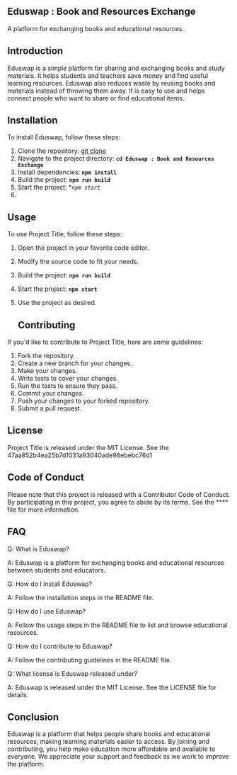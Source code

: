 ## **Eduswap : Book and Resources Exchange** 
A platform for exchanging books and educational resources. 

## **Introduction**
Eduswap is a simple platform for sharing and exchanging books and study materials. It helps students and teachers save money and find useful learning resources. Eduswap also reduces waste by reusing books and materials instead of throwing them away. It is easy to use and helps connect people who want to share or find educational items.

## **Installation**

To install Eduswap, follow these steps:

1. Clone the repository: [git clone](https://github.com/poojapanchal300798/Eduwasp.git)
2. Navigate to the project directory: **`cd Eduswap : Book and Resources Exchange`**
3. Install dependencies: **`npm install`**
4. Build the project: **`npm run build`**
5. Start the project: **`npm start`*
6. 
## **Usage**
To use Project Title, follow these steps:

1. Open the project in your favorite code editor.
2. Modify the source code to fit your needs.
3. Build the project: **`npm run build`**
4. Start the project: **`npm start`**
5. Use the project as desired.

    ## **Contributing**

If you'd like to contribute to Project Title, here are some guidelines:

1. Fork the repository.
2. Create a new branch for your changes.
3. Make your changes.
4. Write tests to cover your changes.
5. Run the tests to ensure they pass.
6. Commit your changes.
7. Push your changes to your forked repository.
8. Submit a pull request.

## **License**
Project Title is released under the MIT License. See the 47aa852b4ea25b7d1031a93040ade98ebebc76d1

## **Code of Conduct**

Please note that this project is released with a Contributor Code of Conduct. By participating in this project, you agree to abide by its terms. See the **** file for more information.

## **FAQ**

Q: What is Eduswap?

A: Eduswap is a platform for exchanging books and educational resources between students and educators.

Q: How do I install Eduswap?

A: Follow the installation steps in the README file.

Q: How do I use Eduswap?

A: Follow the usage steps in the README file to list and browse educational resources.

Q: How do I contribute to Eduswap?

A: Follow the contributing guidelines in the README file.

Q: What license is Eduswap released under?

A: Eduswap is released under the MIT License. See the LICENSE file for details.

## Conclusion
Eduswap is a platform that helps people share books and educational resources, making learning materials easier to access. By joining and contributing, you help make education more affordable and available to everyone. We appreciate your support and feedback as we work to improve the platform.
